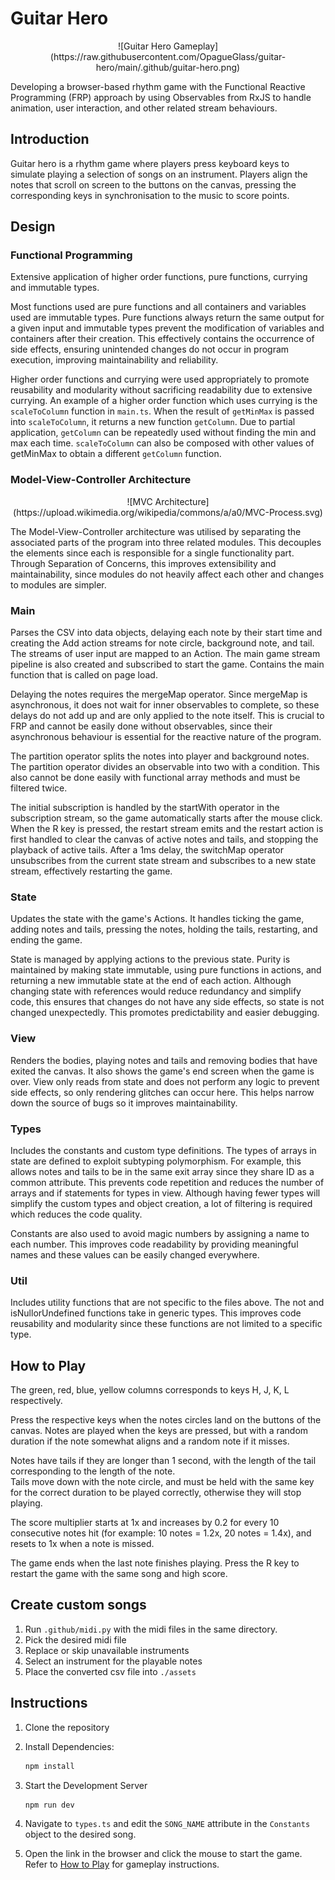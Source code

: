 # Guitar Hero

<div align="center">
![Guitar Hero Gameplay](https://raw.githubusercontent.com/OpagueGlass/guitar-hero/main/.github/guitar-hero.png)
</div>

Developing a browser-based rhythm game with the Functional Reactive Programming (FRP) approach by using Observables from
RxJS to handle animation, user interaction, and other related stream behaviours.

## Introduction

Guitar hero is a rhythm game where players press keyboard keys to simulate playing a selection of songs on an
instrument. Players align the notes that scroll on screen to the buttons on the canvas, pressing the corresponding keys
in synchronisation to the music to score points.

## Design

### Functional Programming

Extensive application of higher order functions, pure functions, currying and immutable types.

Most functions used are pure functions and all containers and variables used are immutable types. Pure functions always
return the same output for a given input and immutable types prevent the modification of variables and containers after
their creation. This effectively contains the occurrence of side effects, ensuring unintended changes do not occur in
program execution, improving maintainability and reliability.

Higher order functions and currying were used appropriately to promote reusability and modularity without sacrificing
readability due to extensive currying. An example of a higher order function which uses currying is the `scaleToColumn`
function in `main.ts`. When the result of `getMinMax` is passed into `scaleToColumn`, it returns a new function
`getColumn`. Due to partial application, `getColumn` can be repeatedly used without finding the min and max each time.
`scaleToColumn` can also be composed with other values of getMinMax to obtain a different `getColumn` function.

### Model-View-Controller Architecture

<div align="center">
![MVC Architecture](https://upload.wikimedia.org/wikipedia/commons/a/a0/MVC-Process.svg)
</div>

The Model-View-Controller architecture was utilised by separating the associated parts of the program into three related
modules. This decouples the elements since each is responsible for a single functionality part. Through Separation of
Concerns, this improves extensibility and maintainability, since modules do not heavily affect each other and changes to
modules are simpler.

### Main

Parses the CSV into data objects, delaying each note by their start time and creating the Add action streams for note
circle, background note, and tail. The streams of user input are mapped to an Action. The main game stream pipeline is
also created and subscribed to start the game. Contains the main function that is called on page load.

Delaying the notes requires the mergeMap operator. Since mergeMap is asynchronous, it does not wait for inner
observables to complete, so these delays do not add up and are only applied to the note itself. This is crucial to FRP
and cannot be easily done without observables, since their asynchronous behaviour is essential for the reactive nature
of the program.

The partition operator splits the notes into player and background notes. The partition operator divides an observable
into two with a condition. This also cannot be done easily with functional array methods and must be filtered twice.

The initial subscription is handled by the startWith operator in the subscription stream, so the game automatically
starts after the mouse click. When the R key is pressed, the restart stream emits and the restart action is first
handled to clear the canvas of active notes and tails, and stopping the playback of active tails. After a 1ms delay, the
switchMap operator unsubscribes from the current state stream and subscribes to a new state stream, effectively
restarting the game.

### State

Updates the state with the game's Actions. It handles ticking the game, adding notes and tails, pressing the notes,
holding the tails, restarting, and ending the game.

State is managed by applying actions to the previous state. Purity is maintained by making state immutable, using pure
functions in actions, and returning a new immutable state at the end of each action. Although changing state with
references would reduce redundancy and simplify code, this ensures that changes do not have any side effects, so state
is not changed unexpectedly. This promotes predictability and easier debugging.

### View

Renders the bodies, playing notes and tails and removing bodies that have exited the canvas. It also shows the game's
end screen when the game is over. View only reads from state and does not perform any logic to prevent side effects, so
only rendering glitches can occur here. This helps narrow down the source of bugs so it improves maintainability.

### Types

Includes the constants and custom type definitions. The types of arrays in state are defined to exploit subtyping
polymorphism. For example, this allows notes and tails to be in the same exit array since they share ID as a common
attribute. This prevents code repetition and reduces the number of arrays and if statements for types in view. Although
having fewer types will simplify the custom types and object creation, a lot of filtering is required which reduces the
code quality.

Constants are also used to avoid magic numbers by assigning a name to each number. This improves code readability by
providing meaningful names and these values can be easily changed everywhere.

### Util

Includes utility functions that are not specific to the files above. The not and isNullorUndefined functions take in
generic types. This improves code reusability and modularity since these functions are not limited to a specific type.

## How to Play

The green, red, blue, yellow columns corresponds to keys H, J, K, L respectively.

Press the respective keys when the notes circles land on the buttons of the canvas. Notes are played when the keys are 
pressed, but with a random duration if the note somewhat aligns and a random note if it misses.

Notes have tails if they are longer than 1 second, with the length of the tail corresponding to the length of the note.  
Tails move down with the note circle, and must be held with the same key for the correct duration to be played 
correctly, otherwise they will stop playing.

The score multiplier starts at 1x and increases by 0.2 for every 10 consecutive notes hit (for example: 10 notes = 1.2x,
20 notes = 1.4x), and resets to 1x when a note is missed.

The game ends when the last note finishes playing. Press the R key to restart the game with the same song and high 
score.

## Create custom songs

1. Run `.github/midi.py` with the midi files in the same directory.
2. Pick the desired midi file
3. Replace or skip unavailable instruments
4. Select an instrument for the playable notes
5. Place the converted csv file into `./assets`

## Instructions

1. Clone the repository

2. Install Dependencies:

    ```bash
    npm install
    ```

3. Start the Development Server

    ```bash
    npm run dev
    ```

4. Navigate to `types.ts` and edit the `SONG_NAME` attribute in the `Constants` object to the desired song.

5. Open the link in the browser and click the mouse to start the game. Refer to [How to Play](#How-to-Play) for gameplay
   instructions.
